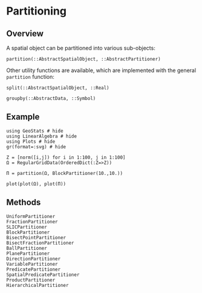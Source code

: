 # Partitioning

## Overview

A spatial object can be partitioned into various sub-objects:

```@docs
partition(::AbstractSpatialObject, ::AbstractPartitioner)
```

Other utility functions are available, which are implemented with the general
`partition` function:

```@docs
split(::AbstractSpatialObject, ::Real)
```

```@docs
groupby(::AbstractData, ::Symbol)
```

## Example

```@example
using GeoStats # hide
using LinearAlgebra # hide
using Plots # hide
gr(format=:svg) # hide

Z = [norm([i,j]) for i in 1:100, j in 1:100]
Ω = RegularGridData(OrderedDict(:Z=>Z))

Π = partition(Ω, BlockPartitioner(10.,10.))

plot(plot(Ω), plot(Π))
```

## Methods

```@docs
UniformPartitioner
FractionPartitioner
SLICPartitioner
BlockPartitioner
BisectPointPartitioner
BisectFractionPartitioner
BallPartitioner
PlanePartitioner
DirectionPartitioner
VariablePartitioner
PredicatePartitioner
SpatialPredicatePartitioner
ProductPartitioner
HierarchicalPartitioner
```
